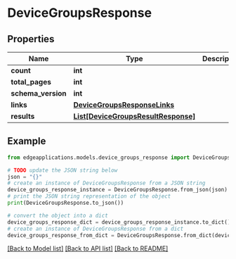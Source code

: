 # DeviceGroupsResponse


## Properties

Name | Type | Description | Notes
------------ | ------------- | ------------- | -------------
**count** | **int** |  | 
**total_pages** | **int** |  | 
**schema_version** | **int** |  | 
**links** | [**DeviceGroupsResponseLinks**](DeviceGroupsResponseLinks.md) |  | 
**results** | [**List[DeviceGroupsResultResponse]**](DeviceGroupsResultResponse.md) |  | 

## Example

```python
from edgeapplications.models.device_groups_response import DeviceGroupsResponse

# TODO update the JSON string below
json = "{}"
# create an instance of DeviceGroupsResponse from a JSON string
device_groups_response_instance = DeviceGroupsResponse.from_json(json)
# print the JSON string representation of the object
print(DeviceGroupsResponse.to_json())

# convert the object into a dict
device_groups_response_dict = device_groups_response_instance.to_dict()
# create an instance of DeviceGroupsResponse from a dict
device_groups_response_from_dict = DeviceGroupsResponse.from_dict(device_groups_response_dict)
```
[[Back to Model list]](../README.md#documentation-for-models) [[Back to API list]](../README.md#documentation-for-api-endpoints) [[Back to README]](../README.md)


